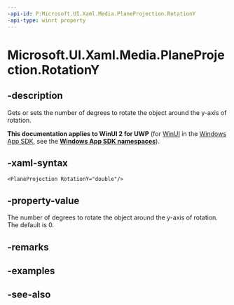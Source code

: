 ```yaml
---
-api-id: P:Microsoft.UI.Xaml.Media.PlaneProjection.RotationY
-api-type: winrt property
---
```


<!-- Property syntax
public double RotationY { get;  set; }
-->

# Microsoft.UI.Xaml.Media.PlaneProjection.RotationY

## -description
Gets or sets the number of degrees to rotate the object around the y-axis of rotation.

**This documentation applies to WinUI 2 for UWP** (for [WinUI](/windows/apps/winui/winui3/) in the [Windows App SDK](/windows/apps/windows-app-sdk/), see the **[Windows App SDK namespaces](/windows/windows-app-sdk/api/winrt/)**).

## -xaml-syntax
```xaml
<PlaneProjection RotationY="double"/>
```


## -property-value
The number of degrees to rotate the object around the y-axis of rotation. The default is 0.

## -remarks

## -examples

## -see-also
